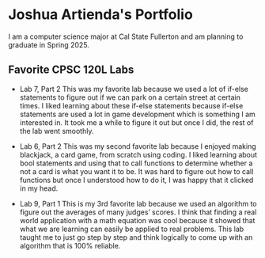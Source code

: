 
# Joshua Artienda's Portfolio

I am a computer science major at Cal State Fullerton and am planning to graduate in Spring 2025.

## Favorite CPSC 120L Labs

- Lab 7, Part 2
This was my favorite lab because we used a lot of if-else statements to figure out if we can park on a certain street at certain times. I liked learning about these if-else statements because if-else statements are used a lot in game development which is something I am interested in. It took me a while to figure it out but once I did, the rest of the lab went smoothly.

- Lab 6, Part 2
This was my second favorite lab because I enjoyed making blackjack, a card game, from scratch using coding. I liked learning about bool statements and using that to call functions to determine whether a not a card is what you want it to be. It was hard to figure out how to call functions but once I understood how to do it, I was happy that it clicked in my head.

- Lab 9, Part 1
This is my 3rd favorite lab because we used an algorithm to figure out the averages of many judges’ scores. I think that finding a real world application with a math equation was cool because it showed that what we are learning can easily be applied to real problems. This lab taught me to just go step by step and think logically to come up with an algorithm that is 100% reliable.
